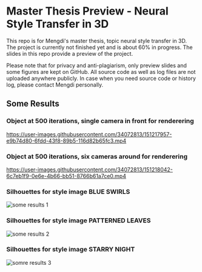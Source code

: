 # Master Thesis Preview - Neural Style Transfer in 3D

This repo is for Mengdi's master thesis, topic neural style transfer in 3D. The project is currently not finished yet and is about 60% in progress. The slides in this repo provide a preview of the project.

Please note that for privacy and anti-plagiarism, only preview slides and some figures are kept on GitHub. All source code as well as log files are not uploaded anywhere publicly. In case when you need source code or history log, please contact Mengdi personally.

## Some Results

### Object at 500 iterations, single camera in front for renderering
https://user-images.githubusercontent.com/34072813/151217957-e9b74d80-6fdd-43f8-89b5-116d82b65fc3.mp4

### Object at 500 iterations, six cameras around for renderering
https://user-images.githubusercontent.com/34072813/151218042-6c7eb1f9-0e6e-4b66-bb51-8766b61a7ce0.mp4

### Silhouettes for style image BLUE SWIRLS
![some results 1](https://user-images.githubusercontent.com/34072813/151218181-d78583ad-7f95-479c-8310-26cc8e8e405a.png)

### Silhouettes for style image PATTERNED LEAVES
![some results 2](https://user-images.githubusercontent.com/34072813/151218255-4fad2620-0b14-449e-b710-d9e75641a561.png)

### Silhouettes for style image STARRY NIGHT
![somre results 3](https://user-images.githubusercontent.com/34072813/151218349-a3a33bbc-e3db-47d0-9c0f-2853ec7a2f98.png)
